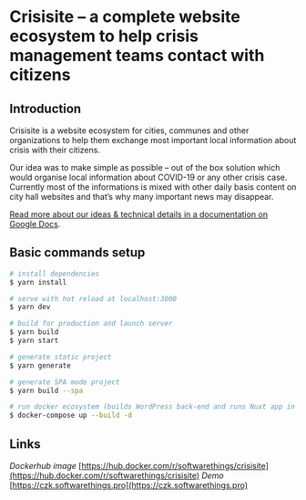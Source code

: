 # Crisisite – a complete website ecosystem to help crisis management teams contact with citizens

## Introduction

Crisisite is a website ecosystem for cities, communes and other organizations to help them exchange most important local information about crisis with their citizens.

Our idea was to make simple as possible – out of the box solution which would organise local information about COVID-19 or any other crisis case. Currently most of the informations is mixed with other daily basis content on city hall websites and that’s why many important news may disappear.

[Read more about our ideas & technical details in a documentation on Google Docs](https://docs.google.com/document/d/1s8sjNXSRdiYaO02y-mWCWHxW-udl1G5MU9eDY9hPN7A/edit?usp=sharing).

## Basic commands setup

```bash
# install dependencies
$ yarn install

# serve with hot reload at localhost:3000
$ yarn dev

# build for production and launch server
$ yarn build
$ yarn start

# generate static project
$ yarn generate

# generate SPA mode project
$ yarn build --spa

# run docker ecosystem (builds WordPress back-end and runs Nuxt app in SSR mode)
$ docker-compose up --build -d
```

## Links

*Dockerhub image* [https://hub.docker.com/r/softwarethings/crisisite](https://hub.docker.com/r/softwarethings/crisisite)
*Demo* [https://czk.softwarethings.pro](https://czk.softwarethings.pro)
